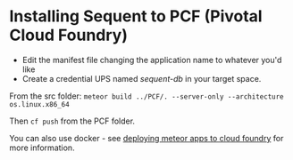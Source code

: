 # Installing Sequent to PCF (Pivotal Cloud Foundry)

- Edit the manifest file changing the application name to whatever you'd like
- Create a credential UPS named _sequent-db_ in your target space.

From the src folder:
```meteor build ../PCF/. --server-only --architecture os.linux.x86_64```

Then ``` cf push ``` from the PCF folder.

You can also use docker - see [deploying meteor apps to cloud foundry](https://www.meshcloud.io/en/2018/02/14/deploying-meteor-apps-on-cloud-foundry/) for more information.
